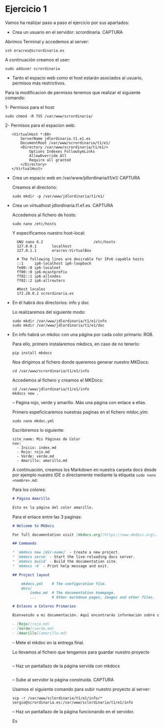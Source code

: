 # Ejercicio 1

Vamos ha realizar paso a paso el ejercicio por sus apartados:

  * Crea un usuario en el servidor: scrordinaria. CAPTURA

  Abrimos Terminal y accedemos al server:

  ```
  ssh eracres@scrordinaria.es
  ```

  A continuación creamos el user:
  
  ```
  sudo adduser scrordinaria
  ```
    
  * Tanto el espacio web como el host estarán asociados al usuario, permisos
  más restrictivos.

  Para la modificacion de permisos tenemos que realizar el siguiente comando:

   1- Permisos para el host:

   ```
   sudo chmod -R 755 /var/www/scrordinaria/
   ```
   2- Permisos para el espacion web:

   ```
      <VirtualHost *:80>
          ServerName jdlordinaria.t1.e1.es
          DocumentRoot /var/www/scrordinaria/t1/e1/
          <Directory /var/www/scrordinaria/t1/e1/>
              Options Indexes FollowSymLinks
              AllowOverride All
              Require all granted
          </Directory>
      </VirtualHost>
   ```
      
  * Crea un espacio web en /var/www/jdlordinaria/t1/e1/ CAPTURA

    Creamos el directorio:
    
    ```
    sudo mkdir -p /var/www/jdlordinaria/t1/e1/
    ```
  
  * Crea un virtualhost jdlordinaria.t1.e1.es. CAPTURA

    Accedemos al fichero de hosts:

    ```
    sudo nano /etc/hosts
    ```

    Y especificamos nuestro host-local:

    ```
      GNU nano 6.2                       /etc/hosts                                 
      127.0.0.1       localhost
      127.0.1.1       eracres-VirtualBox
      
      # The following lines are desirable for IPv6 capable hosts
      ::1     ip6-localhost ip6-loopback
      fe00::0 ip6-localnet
      ff00::0 ip6-mcastprefix
      ff02::1 ip6-allnodes
      ff02::2 ip6-allrouters
      
      #Host locales
      172.20.0.2 scrordinaria.es
    ```
    
  * En él habrá dos directorios: info y doc
   
    Lo realizaremos del siguiente modo:

    ```
    sudo mkdir /var/www/jdlordinaria/t1/e1/info
    sudo mkdir /var/www/jdlordinaria/t1/e1/doc
    ```
    
  * En info habrá un mkdoc con una página por cada color primario: RGB.

    Para ello, primero instalaremos mkdocs, en caso de no tenerlo:

    ```
    pip install mkdocs
    ```

    Nos dirigimos al fichero donde queremos generar nuestro MKDocs:

    ```
    cd /var/www/scrordinaria/t1/e1/info
    ```

    Accedemos al fichero y creamos el MKDocs:

    ```
    cd /var/www/jdlordinaria/t1/e1/info
    mkdocs new .
    ```
      – Página rojo, verde y amarillo. Más una página con enlace a ellas.
      
      Primero espeficicaremos nuestras paginas en el fichero mldoc.ylm:

      ```
      sudo nano mkdoc.yml
      ```

      Escribiremos lo siguiente:

      ```
      site_name: Mis Páginas de Color
      nav:
        - Inicio: index.md
        - Rojo: rojo.md
        - Verde: verde.md
        - Amarillo: amarillo.md
      ```

      A continuación, creamos los Markdown en nuestra carpeta docs desde por ejemplo nuestro IDE o directamente mediante la
      etiqueta ```sudo nano <nombre>.md```:

      Para los colores:

      ```md
      # Página Amarillo

      Esta es la página del color amarillo.
      ```

      Para el enlace entre las 3 paginas:
    
      ```md
      # Welcome to MkDocs

      For full documentation visit [mkdocs.org](https://www.mkdocs.org).
      
      ## Commands
      
      * `mkdocs new [dir-name]` - Create a new project.
      * `mkdocs serve` - Start the live-reloading docs server.
      * `mkdocs build` - Build the documentation site.
      * `mkdocs -h` - Print help message and exit.
      
      ## Project layout
      
          mkdocs.yml    # The configuration file.
          docs/
              index.md  # The documentation homepage.
              ...       # Other markdown pages, images and other files.
      
      # Enlaces a Colores Primarios
      
      Bienvenido a mi documentación. Aquí encontrarás información sobre colores primarios.
      
      - [Rojo](rojo.md)
      - [Verde](verde.md)
      - [Amarillo](amarillo.md)
      ```
      – Mete el mkdoc en la entrega final.
             
      Lo llevamos al fichero que tengamos para guardar nuestro proyecto

      ```
      
      ```
      – Haz un pantallazo de la página servida con mkdocs

      ```
      
      ```
      – Sube al servidor la página construida. CAPTURA

      Usamos el siguiente comando para subir nuestro proyecto al server:

      ```
      scp -r /var/www/sclordinaria/t1/e1/info/* sergio@scrordinaria.es:/var/www/sclordinaria/t1/e1/info
      ```
      – Haz un pantallazo de la página funcionando en el servidor.

      Es
